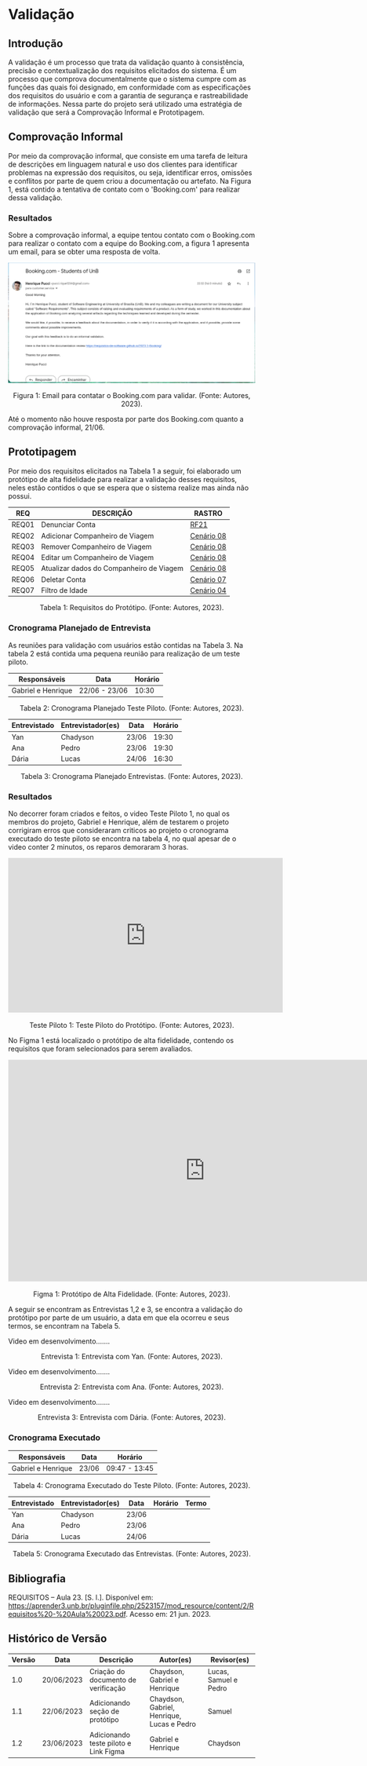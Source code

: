 # Validação

## Introdução

A validação é um processo que trata da validação quanto à consistência, precisão e contextualização dos requisitos elicitados do sistema.
É um processo que comprova documentalmente que o sistema cumpre com as funções das quais foi designado, em conformidade com as especificações dos requisitos do usuário e com a garantia de segurança e rastreabilidade de informações. Nessa parte do projeto será utilizado uma estratégia de validação que será a Comprovação Informal e Prototipagem.

## Comprovação Informal

Por meio da comprovação informal, que consiste em uma tarefa de leitura de descrições em linguagem natural e uso dos clientes para identificar problemas na expressão dos requisitos, ou seja, identificar erros, omissões e conflitos por parte de quem criou a documentação ou artefato. Na Figura 1, está contido a tentativa de contato com o 'Booking.com' para realizar dessa validação.

### Resultados

Sobre a comprovação informal, a equipe tentou contato com o Booking.com para realizar o contato com a equipe do Booking.com, a figura 1 apresenta um email, para se obter uma resposta de volta.

<center>
<img src="../../images/imagemValidacao.png">
</center>
<div style="text-align: center">
<p> Figura 1: Email para contatar o Booking.com para validar. (Fonte: Autores, 2023). </p>
</div>

Até o momento não houve resposta por parte dos Booking.com quanto a comprovação informal, 21/06.

## Prototipagem

Por meio dos requisitos elicitados na Tabela 1 a seguir, foi elaborado um protótipo de alta fidelidade para realizar a validação desses requisitos, neles estão contidos o que se espera que o sistema realize mas ainda não possui.

<center>

| REQ   | DESCRIÇÃO                              | RASTRO                                   |
| ----- | ---------------------------------------- | ---------------------------------------- |
| REQ01 | Denunciar Conta                          | [RF21](../modelagem/modelo-agil/backlog.md) |
| REQ02 | Adicionar Companheiro de Viagem          | [Cenário 08](../modelagem/cenarios.md)     |
| REQ03 | Remover Companheiro de Viagem            | [Cenário 08](../modelagem/cenarios.md)     |
| REQ04 | Editar um Companheiro de Viagem          | [Cenário 08](../modelagem/cenarios.md)     |
| REQ05 | Atualizar dados do Companheiro de Viagem | [Cenário 08](../modelagem/cenarios.md)     |
| REQ06 | Deletar Conta                            | [Cenário 07](../modelagem/cenarios.md)     |
| REQ07 | Filtro de Idade                          | [Cenário 04](../modelagem/cenarios.md)     |

</center>

<div style="text-align: center">
<p> Tabela 1: Requisitos do Protótipo. (Fonte: Autores, 2023). </p>
</div>

### Cronograma Planejado de Entrevista

As reuniões para validação com usuários estão contidas na Tabela 3. Na tabela 2 está contida uma pequena reunião para realização de um teste piloto.

| Responsáveis      | Data           | Horário |
| ------------------ | -------------- | -------- |
| Gabriel e Henrique | 22/06 - 23/06 | 10:30    |

<div style="text-align: center">
<p> Tabela 2: Cronograma Planejado Teste Piloto. (Fonte: Autores, 2023). </p>
</div>

| Entrevistado | Entrevistador(es) | Data  | Horário |
| ------------ | ----------------- | ----- | -------- |
| Yan          | Chadyson          | 23/06 | 19:30    |
| Ana          | Pedro             | 23/06 | 19:30    |
| Dária       | Lucas             | 24/06 | 16:30    |

<div style="text-align: center">
<p> Tabela 3: Cronograma Planejado Entrevistas. (Fonte: Autores, 2023). </p>
</div>

### Resultados

No decorrer foram criados e feitos, o video Teste Piloto 1, no qual os membros do projeto, Gabriel e Henrique, além de testarem o projeto corrigiram erros que consideraram criticos ao projeto o cronograma executado do teste piloto se encontra na tabela 4, no qual apesar de o video conter 2 minutos, os reparos demoraram 3 horas.

<iframe width="560" height="315" src="https://www.youtube.com/embed/nILqWveyTWU" title="YouTube video player" frameborder="0" allow="accelerometer; autoplay; clipboard-write; encrypted-media; gyroscope; picture-in-picture; web-share" allowfullscreen></iframe>

<div style="text-align: center">
<p> Teste Piloto 1: Teste Piloto do Protótipo. (Fonte: Autores, 2023). </p>
</div>

No Figma 1 está localizado o protótipo de alta fidelidade, contendo os requisitos que foram selecionados para serem avaliados.

<iframe style="border: 1px solid rgba(0, 0, 0, 0.1);" width="800" height="450" src="https://www.figma.com/embed?embed_host=share&url=https%3A%2F%2Fwww.figma.com%2Fproto%2FsbDRhmJewJH9SkgieA0DfK%2FHFP---Booking.com%3Ftype%3Ddesign%26node-id%3D19-12%26scaling%3Dscale-down%26page-id%3D0%253A1%26starting-point-node-id%3D19%253A12%26show-proto-sidebar%3D1%26mode%3Ddesign" allowfullscreen></iframe>

<div style="text-align: center">
<p> Figma 1: Protótipo de Alta Fidelidade. (Fonte: Autores, 2023). </p>
</div>

A seguir se encontram as Entrevistas 1,2 e 3, se encontra a validação do protótipo por parte de um usuário, a data em que ela ocorreu e seus termos, se encontram na Tabela 5.

Video em desenvolvimento.......

<div style="text-align: center">
<p> Entrevista 1: Entrevista com Yan. (Fonte: Autores, 2023). </p>
</div>

Video em desenvolvimento.......

<div style="text-align: center">
<p> Entrevista 2: Entrevista com Ana. (Fonte: Autores, 2023). </p>
</div>

Video em desenvolvimento.......

<div style="text-align: center">
<p> Entrevista 3: Entrevista com Dária. (Fonte: Autores, 2023). </p>
</div>

### Cronograma Executado

| Responsáveis      | Data  | Horário      |
| ------------------ | ----- | ------------- |
| Gabriel e Henrique | 23/06 | 09:47 - 13:45 |

<div style="text-align: center">
<p> Tabela 4: Cronograma Executado do Teste Piloto. (Fonte: Autores, 2023). </p>
</div>

| Entrevistado | Entrevistador(es) | Data  | Horário | Termo |
| ------------ | ----------------- | ----- | -------- | ----- |
| Yan          | Chadyson          | 23/06 |          |       |
| Ana          | Pedro             | 23/06 |          |       |
| Dária       | Lucas             | 24/06 |          |       |

<div style="text-align: center">
<p> Tabela 5: Cronograma Executado das Entrevistas. (Fonte: Autores, 2023). </p>
</div>

## Bibliografia

REQUISITOS – Aula 23. [S. l.]. Disponível em: https://aprender3.unb.br/pluginfile.php/2523157/mod_resource/content/2/Requisitos%20-%20Aula%20023.pdf. Acesso em: 21 jun. 2023.

## Histórico de Versão

| Versão | Data       | Descrição                             | Autor(es)                                  | Revisor(es)           |
| ------- | ---------- | --------------------------------------- | ------------------------------------------ | --------------------- |
| 1.0     | 20/06/2023 | Criação do documento de verificação | Chaydson, Gabriel e Henrique               | Lucas, Samuel e Pedro |
| 1.1     | 22/06/2023 | Adicionando seção de protótipo       | Chaydson, Gabriel, Henrique, Lucas e Pedro | Samuel                |
| 1.2     | 23/06/2023 | Adicionando teste piloto e Link Figma   | Gabriel e Henrique                         | Chaydson              |
